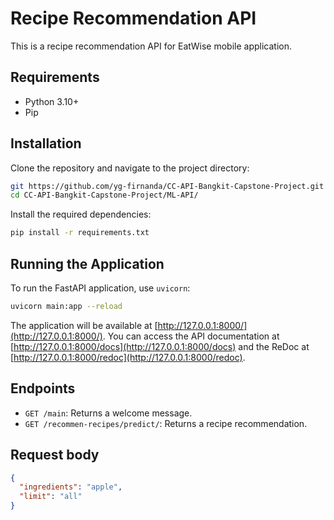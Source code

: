 
# Recipe Recommendation API

This is a recipe recommendation API for EatWise mobile application.
## Requirements

- Python 3.10+
- Pip

## Installation

Clone the repository and navigate to the project directory:

```bash
git https://github.com/yg-firnanda/CC-API-Bangkit-Capstone-Project.git
cd CC-API-Bangkit-Capstone-Project/ML-API/
```

Install the required dependencies:

```bash
pip install -r requirements.txt
```

## Running the Application

To run the FastAPI application, use `uvicorn`:

```bash
uvicorn main:app --reload
```

The application will be available at [http://127.0.0.1:8000/](http://127.0.0.1:8000/). You can access the API documentation at [http://127.0.0.1:8000/docs](http://127.0.0.1:8000/docs) and the ReDoc at [http://127.0.0.1:8000/redoc](http://127.0.0.1:8000/redoc).

## Endpoints

- `GET /main`: Returns a welcome message.
- `GET /recommen-recipes/predict/`: Returns a recipe recommendation.

## Request body
```json
{
  "ingredients": "apple",
  "limit": "all"
}
```
